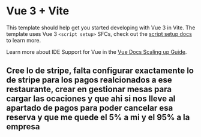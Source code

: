 # Vue 3 + Vite

This template should help get you started developing with Vue 3 in Vite. The template uses Vue 3 `<script setup>` SFCs, check out the [script setup docs](https://v3.vuejs.org/api/sfc-script-setup.html#sfc-script-setup) to learn more.

Learn more about IDE Support for Vue in the [Vue Docs Scaling up Guide](https://vuejs.org/guide/scaling-up/tooling.html#ide-support).

## Cree lo de stripe, falta configurar exactamente lo de stripe para los pagos realcionados a ese restaurante, crear en gestionar mesas para cargar las ocaciones y que ahi si nos lleve al apartado de pagos para poder cancelar esa reserva y que me quede el 5% a mi y el 95% a la empresa 